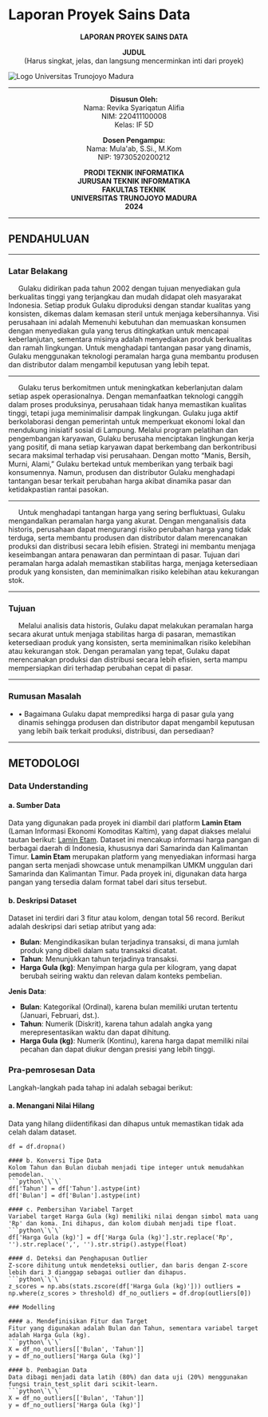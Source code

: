 # Laporan Proyek Sains Data

<p align="center">
  <strong>LAPORAN PROYEK SAINS DATA</strong>
</p>

<p align="center">
  <strong>JUDUL</strong><br>
  (Harus singkat, jelas, dan langsung mencerminkan inti dari proyek)
</p>

![Logo Universitas Trunojoyo Madura](./utm.png)


<hr>

<p align="center">
  <strong>Disusun Oleh:</strong><br>
  Nama: Revika Syariqatun Alifia<br>
  NIM: 220411100008<br>
  Kelas: IF 5D
</p>

<p align="center">
  <strong>Dosen Pengampu:</strong><br>
  Nama: Mula'ab, S.Si., M.Kom<br>
  NIP: 19730520200212
</p>

<p align="center">
  <strong>PRODI TEKNIK INFORMATIKA</strong><br>
  <strong>JURUSAN TEKNIK INFORMATIKA</strong><br>
  <strong>FAKULTAS TEKNIK</strong><br>
  <strong>UNIVERSITAS TRUNOJOYO MADURA</strong><br>
  <strong>2024</strong>
</p>

<hr>

## PENDAHULUAN
<hr>

### Latar Belakang
<p style="text-indent: 20px;"> Gulaku didirikan pada tahun 2002 dengan tujuan menyediakan gula berkualitas tinggi yang terjangkau dan mudah didapat oleh masyarakat Indonesia. Setiap produk Gulaku diproduksi dengan standar kualitas yang konsisten, dikemas dalam kemasan steril untuk menjaga kebersihannya. Visi perusahaan ini adalah Memenuhi kebutuhan dan memuaskan konsumen dengan menyediakan gula yang terus ditingkatkan untuk mencapai keberlanjutan, sementara misinya adalah menyediakan produk berkualitas dan ramah lingkungan. Untuk menghadapi tantangan pasar yang dinamis, Gulaku menggunakan teknologi peramalan harga guna membantu produsen dan distributor dalam mengambil keputusan yang lebih tepat.</p>
<hr>
<p style="text-indent: 20px;"> Gulaku terus berkomitmen untuk meningkatkan keberlanjutan dalam setiap aspek operasionalnya. Dengan memanfaatkan teknologi canggih dalam proses produksinya, perusahaan tidak hanya memastikan kualitas tinggi, tetapi juga meminimalisir dampak lingkungan. Gulaku juga aktif berkolaborasi dengan pemerintah untuk memperkuat ekonomi lokal dan mendukung inisiatif sosial di Lampung. Melalui program pelatihan dan pengembangan karyawan, Gulaku berusaha menciptakan lingkungan kerja yang positif, di mana setiap karyawan dapat berkembang dan berkontribusi secara maksimal terhadap visi perusahaan. Dengan motto “Manis, Bersih, Murni, Alami,” Gulaku bertekad untuk memberikan yang terbaik bagi konsumennya. Namun, produsen dan distributor Gulaku menghadapi tantangan besar terkait perubahan harga akibat dinamika pasar dan ketidakpastian rantai pasokan.</p>
<hr>
<p style="text-indent: 20px;"> Untuk menghadapi tantangan harga yang sering berfluktuasi, Gulaku mengandalkan peramalan harga yang akurat. Dengan menganalisis data historis, perusahaan dapat mengurangi risiko perubahan harga yang tidak terduga, serta membantu produsen dan distributor dalam merencanakan produksi dan distribusi secara lebih efisien. Strategi ini membantu menjaga keseimbangan antara penawaran dan permintaan di pasar. Tujuan dari peramalan harga adalah memastikan stabilitas harga, menjaga ketersediaan produk yang konsisten, dan meminimalkan risiko kelebihan atau kekurangan stok.</p>
<hr>

### Tujuan
<p style="text-indent: 20px;"> Melalui analisis data historis, Gulaku dapat melakukan peramalan harga secara akurat untuk menjaga stabilitas harga di pasaran, memastikan ketersediaan produk yang konsisten, serta meminimalkan risiko kelebihan atau kekurangan stok. Dengan peramalan yang tepat, Gulaku dapat merencanakan produksi dan distribusi secara lebih efisien, serta mampu mempersiapkan diri terhadap perubahan cepat di pasar.</p>
<hr>

### Rumusan Masalah
<ul style="list-style-type: disc; padding-left: 20px; text-indent: 0;">
    <li>•	Bagaimana Gulaku dapat memprediksi harga di pasar gula yang dinamis sehingga produsen dan distributor dapat mengambil keputusan yang lebih baik terkait produksi, distribusi, dan persediaan?</li>
</ul>
<hr>

## METODOLOGI

### Data Understanding

#### a. Sumber Data
Data yang digunakan pada proyek ini diambil dari platform **Lamin Etam** (Laman Informasi Ekonomi Komoditas Kaltim), yang dapat diakses melalui tautan berikut: [Lamin Etam](https://hargapangan.laminetam.id/tabel-harga/daerah). Dataset ini mencakup informasi harga pangan di berbagai daerah di Indonesia, khususnya dari Samarinda dan Kalimantan Timur. **Lamin Etam** merupakan platform yang menyediakan informasi harga pangan serta menjadi showcase untuk menampilkan UMKM unggulan dari Samarinda dan Kalimantan Timur. Pada proyek ini, digunakan data harga pangan yang tersedia dalam format tabel dari situs tersebut.

#### b. Deskripsi Dataset
Dataset ini terdiri dari 3 fitur atau kolom, dengan total 56 record. Berikut adalah deskripsi dari setiap atribut yang ada:

- **Bulan**: Mengindikasikan bulan terjadinya transaksi, di mana jumlah produk yang dibeli dalam satu transaksi dicatat.
- **Tahun**: Menunjukkan tahun terjadinya transaksi.
- **Harga Gula (kg)**: Menyimpan harga gula per kilogram, yang dapat berubah seiring waktu dan relevan dalam konteks pembelian.

**Jenis Data**:
- **Bulan**: Kategorikal (Ordinal), karena bulan memiliki urutan tertentu (Januari, Februari, dst.).
- **Tahun**: Numerik (Diskrit), karena tahun adalah angka yang merepresentasikan waktu dan dapat dihitung.
- **Harga Gula (kg)**: Numerik (Kontinu), karena harga dapat memiliki nilai pecahan dan dapat diukur dengan presisi yang lebih tinggi.

### Pra-pemrosesan Data
Langkah-langkah pada tahap ini adalah sebagai berikut:

#### a. Menangani Nilai Hilang
Data yang hilang diidentifikasi dan dihapus untuk memastikan tidak ada celah dalam dataset.
```python\`\`\`
df = df.dropna()

#### b.	Konversi Tipe Data
Kolom Tahun dan Bulan diubah menjadi tipe integer untuk memudahkan pemodelan.
```python\`\`\`
df['Tahun'] = df['Tahun'].astype(int)
df['Bulan'] = df['Bulan'].astype(int)

#### c.	Pembersihan Variabel Target
Variabel target Harga Gula (kg) memiliki nilai dengan simbol mata uang 'Rp' dan koma. Ini dihapus, dan kolom diubah menjadi tipe float.
```python\`\`\`
df['Harga Gula (kg)'] = df['Harga Gula (kg)'].str.replace('Rp', '').str.replace(',', '').str.strip().astype(float)

#### d.	Deteksi dan Penghapusan Outlier
Z-score dihitung untuk mendeteksi outlier, dan baris dengan Z-score lebih dari 3 dianggap sebagai outlier dan dihapus.
```python\`\`\`
z_scores = np.abs(stats.zscore(df['Harga Gula (kg)'])) outliers = np.where(z_scores > threshold) df_no_outliers = df.drop(outliers[0])

### Modelling

#### a.	Mendefinisikan Fitur dan Target
Fitur yang digunakan adalah Bulan dan Tahun, sementara variabel target adalah Harga Gula (kg).
```python\`\`\`
X = df_no_outliers[['Bulan', 'Tahun']]
y = df_no_outliers['Harga Gula (kg)']

#### b.	Pembagian Data
Data dibagi menjadi data latih (80%) dan data uji (20%) menggunakan fungsi train_test_split dari scikit-learn.
```python\`\`\`
X = df_no_outliers[['Bulan', 'Tahun']]
y = df_no_outliers['Harga Gula (kg)']